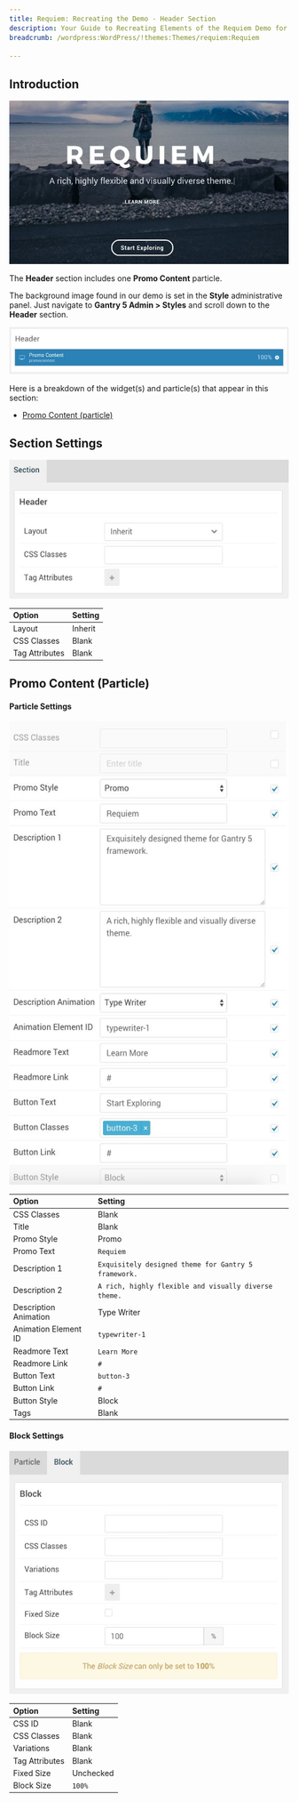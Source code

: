 ```yaml
---
title: Requiem: Recreating the Demo - Header Section
description: Your Guide to Recreating Elements of the Requiem Demo for WordPress
breadcrumb: /wordpress:WordPress/!themes:Themes/requiem:Requiem

---
```


## Introduction

![](assets/demo_3.jpeg)

The **Header** section includes one **Promo Content** particle.

The background image found in our demo is set in the **Style** administrative panel. Just navigate to **Gantry 5 Admin > Styles** and scroll down to the **Header** section.

![](assets/home_header.jpeg)

Here is a breakdown of the widget(s) and particle(s) that appear in this section:

* [Promo Content (particle)](#promo-content-(particle))

## Section Settings

![](assets/demo_header_settings.jpeg)

| Option         | Setting |
| :-----         | :-----  |
| Layout         | Inherit |
| CSS Classes    | Blank   |
| Tag Attributes | Blank   |

## Promo Content (Particle)

#### Particle Settings

![Demo Navigation](assets/demo_header_1.jpeg)

| Option                | Setting                                               |
| :-----                | :-----                                                |
| CSS Classes           | Blank                                                 |
| Title                 | Blank                                                 |
| Promo Style           | Promo                                                 |
| Promo Text            | `Requiem`                                             |
| Description 1         | `Exquisitely designed theme for Gantry 5 framework.`  |
| Description 2         | `A rich, highly flexible and visually diverse theme.` |
| Description Animation | Type Writer                                           |
| Animation Element ID  | `typewriter-1`                                        |
| Readmore Text         | `Learn More`                                          |
| Readmore Link         | `#`                                                   |
| Button Text           | `button-3`                                            |
| Button Link           | `#`                                                   |
| Button Style          | Block                                                 |
| Tags                  | Blank                                                 |

#### Block Settings

![Demo Navigation](assets/demo_header_2.jpeg)

| Option         | Setting   |
| :-----         | :-----    |
| CSS ID         | Blank     |
| CSS Classes    | Blank     |
| Variations     | Blank     |
| Tag Attributes | Blank     |
| Fixed Size     | Unchecked |
| Block Size     | `100%`    |
